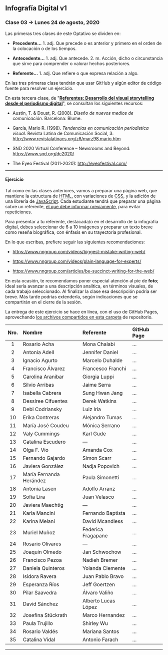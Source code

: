 ## Infografía Digital v1

### Clase 03 → Lunes 24 de agosto, 2020

Las primeras tres clases de este Optativo se dividen en:

- **Precedente…** 1. adj. Que precede o es anterior y primero en el orden de la colocación o de los tiempos.

- **Antecedente…** 1. adj. Que antecede. 2. m. Acción, dicho o circunstancia que sirve para comprender o valorar hechos posteriores.

- **Referente…** 1. adj. Que refiere o que expresa relación a algo.

En las tres primeras clase tendrán que usar GitHub y algún editor de código fuente para resolver un ejercicio. 

En esta tercera clase, de "[**Referentes: Desarrollo del visual storytelling desde el periodismo digital**](https://docs.google.com/presentation/d/1uhVJ5yPBLYs2fhfUgFzAL6jVCcTt6ZYf1AXTObZgAJc/edit?usp=sharing)", se consultan los siguientes recursos: 
 
- Austin, T. & Doust, R. (2008). *Diseño de nuevos medios de comunicación*. Barcelona: Blume.

- García, Mario R. (1998). *Tendencias en comunicación periodística visual*. Revista Latina de Comunicación Social, 3: http://www.revistalatinacs.org/z8/marz98.mario.htm

- SND 2020 Virtual Conference – Newsrooms and Beyond: https://www.snd.org/dc2020/

- The Eyeo Festival (2011-2020): http://eyeofestival.com/

- - - - - - - 

#### Ejercicio

Tal como en las clases anteriores, vamos a preparar una página web, que mantiene la estructura de [HTML](https://github.com/profesorfaco/dno075-2020/wiki/HTML), con variaciones de [CSS](https://github.com/profesorfaco/dno075-2020/wiki/CSS), y la adición de una librería de [JavaScript](https://github.com/profesorfaco/dno075-2020/wiki/JavaScript). Cada estudiante tendrá que preparar una página sobre un referente, [el que debe informar previamente](https://docs.google.com/spreadsheets/d/19ML53DbFRYwhlO7iK0WV0oXUAt_Np4wDj4BaRuVSp-8/edit?usp=sharing), para evitar repeticiones. 

Para presentar a tu referente, destacada/o en el desarrollo de la infografía digital, debes seleccionar de 6 a 10 imágenes y preparar un texto breve como reseña biográfica, con énfasis en su trayectoria profesional.

En lo que escribas, prefiere seguir las siguientes recomendaciones: 

- https://www.nngroup.com/videos/biggest-mistake-writing-web/

- https://www.nngroup.com/videos/plain-language-for-experts/

- https://www.nngroup.com/articles/be-succinct-writing-for-the-web/

En esta ocasión, te recomendamos poner especial atención al pie de **foto**; ideal sería avanzar a una descripción analítica, en términos visuales, de cada trabajo seleccionado. Al finalizar la clase esa descripción podría ser breve. Más tarde podrías extenderla, según indicaciones que se compartirán en el cierre de la sesión.

La entrega de este ejercicio se hace en línea, con el uso de GitHub Pages, aprovechando [los archivos compartidos en esta carpeta](https://profesorfaco.github.io/dno075-2020/clase-03/) de repositorio.

| Nro.  | Nombre | Referente | GitHub Page |
|:-----:|:-------|:----------|:-----|
| 1 | Rosario Acha | Mona Chalabi | … |
| 2 | Antonia Adell | Jennifer Daniel | … |
| 3 | Ignacio Agurto | Marcelo Duhalde | … |
| 4 | Francisco Álvarez | Francesco Franchi | … |
| 5 | Carolina Aranibar | Giorgia Luppi | … |
| 6 | Silvio Arribas | Jaime Serra | … |
| 7 | Isabella Cabrera | Sung Hwan Jang | … |
| 8 | Dessiree Cifuentes | Derek Watkins | … |
| 9 | Debi Codriansky | Luiz Iria | … |
| 10 | Erika Contreras | Alejandro Tumas | … |
| 11 | María José Coudeu | Mónica Serrano  | … |
| 12 | Valy Cummings | Karl Gude | … |
| 13 | Catalina Escudero | — | … |
| 14 | Olga F. Vio | Amanda Cox | … |
| 15 | Fernando Gajardo | Simon Scarr | … |
| 16 | Javiera González | Nadja Popovich | … |
| 17 | María Fernanda Herández | Paula Simonetti  | … |
| 18 | Antonia Lasen | Adolfo Arranz | … |
| 19 | Sofía Lira | Juan Velasco | … |
| 20 | Javiera Maechtig | — | … |
| 21 | Karla Mancini | Fernando Baptista | … |
| 22 | Karina Melani | David Mcandless | … |
| 23 | Muriel Muñoz | Federica Fragapane | … |
| 24 | Rosario Olivares | — | … |
| 25 | Joaquín Olmedo | Jan Schwochow | … |
| 26 | Francisco Pezoa | Nadieh Bremer | … |
| 27 | Daniela Quinteros | Yolanda Clemente | … |
| 28 | Isidora Ravera | Juan Pablo Bravo | … |
| 29 | Esperanza Ríos | Jeff Goertzen | … |
| 30 | Pilar Saavedra | Álvaro Valiño | … |
| 31 | David Sánchez | Alberto Lucas López | … |
| 32 | Josefina Stückrath | Marco Hernandez | … |
| 33 | Paula Trujillo | Shirley Wu | … |
| 34 | Rosario Valdés | Mariana Santos | … |
| 35 | Catalina Vidal | Antonio Farach | … |


- - - - - - - 
